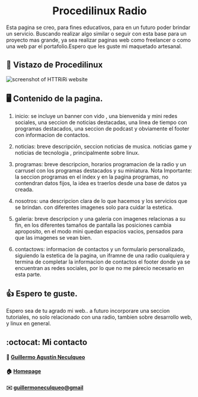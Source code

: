 <div> 
  <h1 align="center">Procedilinux Radio</h1>
  <p>
    Esta pagina se creo, para fines educativos, para en un futuro poder brindar un servicio. Buscando realizar algo similar o seguir con esta base para un proyecto mas grande, ya sea realizar paginas web como freelancer o como una web par el portafolio.Espero que les guste mi maquetado artesanal.

  </p>
</div>


## :pushpin: Vistazo de Procedilinux
![screenshot of HTTRiRi website](https://res.cloudinary.com/dpiwmbsog/image/upload/v1664606697/imgs/procedilinux_modos_gxipud.png)

## :desktop_computer: Contenido de la pagina.
1. inicio: se incluye un banner con vido , una bienvenida y mini redes sociales, una seccion de noticias destacadas, una linea de tiempo con programas destacados, una seccion de podcast y obviamente el footer con informacion de contactos.

2. noticias: breve descripción, seccion noticias de musica. noticias game y noticias de tecnologia , principalmente sobre linux.

3. programas:  breve descripcion, horarios programacion de la radio y un carrusel con los programas destacados y su miniatura.
Nota Importante: la seccion programas en el index y en la pagina programas, no contendran datos fijos, la idea es traerlos desde una base de datos ya creada. 

4. nosotros: una descripcion clara de lo que hacemos y los servicios que se brindan. con diferentes imagenes solo para cuidar la estetica.

5. galeria: breve descripcion y una galeria con imagenes relacionas a su fin, en los diferentes tamaños de pantalla las posiciones cambia aproposito, en el modo mini  quedan espacios vacios, pensados para que las imagenes se vean bien.

6. contactows: informacion de contactos y un formulario personalizado, siguiendo la estetica de la pagina, un iframne de una radio cualquiera y termina de completar la informacion de contactos el footer donde ya se encuentran as redes  sociales, por lo que no me párecio necesario en esta parte.

## 👍 Espero te guste. 
Espero sea de tu agrado mi web.. a futuro incorporare una seccion tutoriales, no solo relacionado con una radio, tambien sobre desarrollo web, y linux en general.

## :octocat: Mi contacto
#### :bust_in_silhouette: [Guillermo Agustín Neculqueo](@guillenec)
#### :house: [Homepage](https://procedilinux.netlify.app/index.html)	

#### :envelope: [guillermoneculqueo@gmail](guillermoneculqueo@gmail.com)

